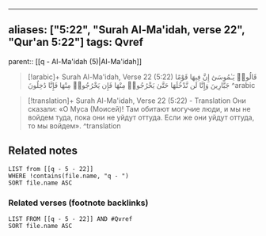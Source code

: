 
---
aliases: ["5:22", "Surah Al-Ma'idah, verse 22", "Qur'an 5:22"]
tags: Qvref
---

parent:: [[q - Al-Ma'idah (5)|Al-Ma'idah]]

> [!arabic]+ Surah Al-Ma'idah, Verse 22 (5:22)
> <span class="quran-arabic">قَالُوا۟ يَـٰمُوسَىٰٓ إِنَّ فِيهَا قَوْمًا جَبَّارِينَ وَإِنَّا لَن نَّدْخُلَهَا حَتَّىٰ يَخْرُجُوا۟ مِنْهَا فَإِن يَخْرُجُوا۟ مِنْهَا فَإِنَّا دَٰخِلُونَ</span>
^arabic

> [!translation]+ Surah Al-Ma'idah, Verse 22 (5:22) - Translation
> Они сказали: «О Муса (Моисей)! Там обитают могучие люди, и мы не войдем туда, пока они не уйдут оттуда. Если же они уйдут оттуда, то мы войдем».
^translation



## Related notes
```dataview
LIST from [[q - 5 - 22]]
WHERE !contains(file.name, "q - ")
SORT file.name ASC
```

### Related verses (footnote backlinks)
```dataview
LIST FROM [[q - 5 - 22]] AND #Qvref
SORT file.name ASC
```

